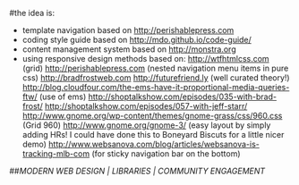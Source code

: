 #the idea is:

* template navigation based on http://perishablepress.com
* coding style guide based on http://mdo.github.io/code-guide/
* content management system based on http://monstra.org
* using responsive design methods based on:
	http://wtfhtmlcss.com (grid)
	http://perishablepress.com (nested navigation menu items in pure css)
	http://bradfrostweb.com 
	http://futurefriend.ly (well curated theory!)
	http://blog.cloudfour.com/the-ems-have-it-proportional-media-queries-ftw/ (use of ems)
	http://shoptalkshow.com/episodes/035-with-brad-frost/
	http://shoptalkshow.com/episodes/057-with-jeff-starr/
	http://www.gnome.org/wp-content/themes/gnome-grass/css/960.css (Grid 960)
	http://www.gnome.org/gnome-3/ (easy layout by simply adding HRs! I could have done this to Boneyard Biscuts for a little nicer demo)
	http://www.websanova.com/blog/articles/websanova-is-tracking-mlb-com (for sticky navigation bar on the bottom)



##*MODERN WEB DESIGN | LIBRARIES | COMMUNITY ENGAGEMENT*
